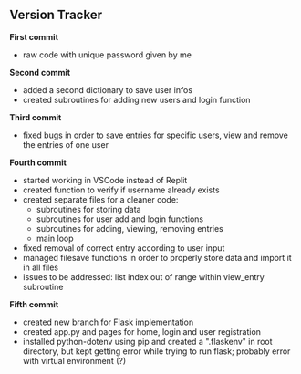 ## Version Tracker

**First commit**
- raw code with unique password given by me

**Second commit**
- added a second dictionary to save user infos
- created subroutines for adding new users and login function

**Third commit**
- fixed bugs in order to save entries for specific users, view and remove the entries of one user

**Fourth commit**
- started working in VSCode instead of Replit
- created function to verify if username already exists
- created separate files for a cleaner code:
    - subroutines for storing data
    - subroutines for user add and login functions
    - subroutines for adding, viewing, removing entries
    - main loop
- fixed removal of correct entry according to user input
- managed filesave functions in order to properly store data and import it in all files
- issues to be addressed: list index out of range within view_entry subroutine

**Fifth commit**
- created new branch for Flask implementation
- created app.py and pages for home, login and user registration
- installed python-dotenv using pip and created a ".flaskenv" in root directory, but kept getting error while trying to run flask; probably error with virtual environment (?)